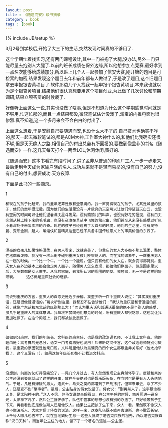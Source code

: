 ```yaml
---
layout: post
title : 《随遇而安》读书摘录
category : book
tags : [book]
---
```

{% include JB/setup %}

3月2号到学校后,开始了大三下的生活,突然发现时间真的不够用了.

这个学期忙着找实习,还有两门课程设计,其中一门被抱了大腿,没办法,另外一门只能尽量去抱别人大腿了.以前的班长成绩在保外边缘,所以他想参加点竞赛,最好拿到一点名次能够给成绩加分,所以班上几个人一起参加了信安大赛,刚开始的题目是可检索的加密,结果发现这个题目去年和前年都有人做过了,于是改了题目,这个旧题目拿去申报银杏黄项目了.软件那边几个人找我一起申报个银杏黄项目,本来我也就以为是个银杏黄项目,结果他们很认真想要用这个项目创业,为此做了几次讨论和前期调研,结果立项答辩的时候栽了.

好像听上面这么一说,其实也没做了啥事,但是不知道为什么这个学期感觉时间就是不够用,忙这忙那的,而且一点结果都没,微软笔试估计没戏了,淘宝的内推电面也很惨烈.真不知道,这一个多月来会不会白白的付出了.

上面这么想着,于是安慰自己要随遇而安,也没什么大不了的.自己技术也确实不咋的,那天一起去微软笔试的,都是ACM大神,工作室大神什么的,和他们比我确实还很不够,但是天无绝人之路,相信自己的付出总会有所回报的.要做到像孟非的书名《随遇而安》一样.这几天每天打个一两盘LOL,休闲休闲,蛮好的.

《随遇而安》这本书看完有段时间了,讲了孟非从普通的印刷厂工人,一步一步走来,最后走到今天成为家喻户晓的名人.成功从来就不是轻而易举的,没有自己的努力,没有自己的付出,想要成功,天方夜谭.

下面是此书的一些摘录。

1

	和现在的孩子比起来，我的童年还算是很有些意境的。我一直觉得现在的孩子，尤其是城里的孩子，他们的童年很无趣。因为他们的生活里没有一片敞亮的天空可以让他们仰望蓝天白云，也没有空闲的时间可以让他们望着满天星斗发呆。没有蛐蛐儿的叫声，也没有野花的摇曳，没有白天突然从树上掉下来的毛毛虫，也没有夜晚在草丛中飞舞的萤火虫，他们甚至从来没有感受过听见小巷深处传来叫卖声的兴奋。现在的孩子已经远离了大自然的环境，他们的生活里，只有奥特曼、变形金刚、超人、蝙蝠侠和蓝精灵这些已经不具备中国传统意义上的审美价值的东西了。

2

	漂亮的女孩儿如果性格温柔，在男人看来，这就完美了，但重庆的女人大多都不那么温柔，整体性格都很泼辣。我没有一次上街不碰到重庆女孩儿吵架骂人的。而在我的印象中，一群重庆男人在一起的时候，一个比一个牛，一个比一个能说，但只要有他们的女人在，就会变得都特别。重庆女人在外边基本上都会给足男人面子，随便男人怎么表现，都给他们挣面子，但是回家里以后，大多数都是女人做主。从我的家庭，到我所认识的周围的朋友、邻居家，无一不是这样阴盛阳衰。 　　这仿佛是重庆社会的缩影。

3

	而说到重庆的方言，重庆人的自恋更是近乎滑稽。我至少听一百个重庆人说过：“其实我们重庆话，还是很像普通话的。”每次听到这里，我都忍不住告诉他们：“我认为重庆话和普通话的区别，就像广东话和东北话的区别那么大！”而认为重庆话和普通话很像的绝不是个别人的感受，那几乎是重庆人的集体意识。我每次不赞同他们意见的时候，所有重庆人都很吃惊，这也就让我更加吃惊了。在这个问题上，我们都被彼此震惊了。

4

	偏偏到分班时，我们的年级长，文科班的班主任，也是我的政治课老师，不让我上文科班。他的理由是：高考算的是总分，语文一门考得再好也没用！后来听坊间传言，这个政治老师特别讨厌我，最重要的原因就是他亲口说，文科班里他认为最漂亮的四个女生都跟孟非关系好（他太抬举我了，这个真没有！）。结果这位年级长死都不让我进文科班。

5

	没想到，前面的仗打得没完没了，一晃几个月过去，有人忽然发现公主竟然怀孕了。唐朝和亲的公主还没到婆家就出了这样的丑事，放在今天绝对也是娱乐版头条，在当时可是要有人人头落地的。于是，凡是有嫌疑的男人，连武士、马夫之类的都遭到了严刑拷打，但审来审去，杀了不少人，还是查不到“肇事者”。最后，公主贴身的侍女说话了。侍女说：“别再杀人了，这事跟谁都无关，是太阳神干的。”众人不信，但侍女说她亲眼看见，在公主午睡的时候，窗外照进一道金光，太阳神下凡了，然后公主就怀孕了。队伍中管事的想想也没有别的办法了，只好说等孩子生下来，再看看到底是像波斯人还是像汉人。结果公主把孩子生下来，众人一看，果然既不像汉人也不像波斯人，大家才信了侍女的说法。这样一来，这支队伍既不能再去波斯，也不敢回长安，上千号人哪儿也去不了，就在当地繁衍生息——这些人就成了塔吉克民族的祖先，所以塔吉克族自称“汉日天种”。而当年公主住的地方，留下了一个著名的遗迹——公主堡。